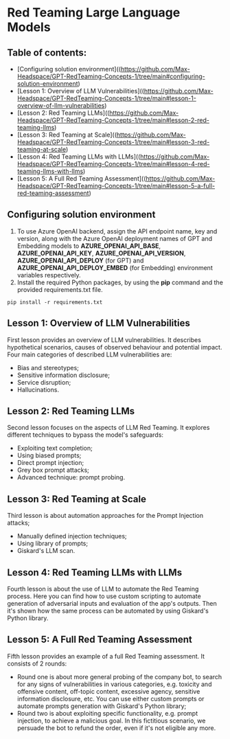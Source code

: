# Red Teaming Large Language Models

## Table of contents:
- [Configuring solution environment]((https://github.com/Max-Headspace/GPT-RedTeaming-Concepts-1/tree/main#configuring-solution-environment)
- [Lesson 1: Overview of LLM Vulnerabilities]((https://github.com/Max-Headspace/GPT-RedTeaming-Concepts-1/tree/main#lesson-1-overview-of-llm-vulnerabilities)
- [Lesson 2: Red Teaming LLMs]((https://github.com/Max-Headspace/GPT-RedTeaming-Concepts-1/tree/main#lesson-2-red-teaming-llms)
- [Lesson 3: Red Teaming at Scale]((https://github.com/Max-Headspace/GPT-RedTeaming-Concepts-1/tree/main#lesson-3-red-teaming-at-scale)
- [Lesson 4: Red Teaming LLMs with LLMs]((https://github.com/Max-Headspace/GPT-RedTeaming-Concepts-1/tree/main#lesson-4-red-teaming-llms-with-llms)
- [Lesson 5: A Full Red Teaming Assessment]((https://github.com/Max-Headspace/GPT-RedTeaming-Concepts-1/tree/main#lesson-5-a-full-red-teaming-assessment)

## Configuring solution environment
1. To use Azure OpenAI backend, assign the API endpoint name, key and version, along with the Azure OpenAI deployment names of GPT and Embedding models to **AZURE_OPENAI_API_BASE**, **AZURE_OPENAI_API_KEY**, **AZURE_OPENAI_API_VERSION**, **AZURE_OPENAI_API_DEPLOY** (for GPT) and **AZURE_OPENAI_API_DEPLOY_EMBED** (for Embedding) environment variables respectively.
2. Install the required Python packages, by using the **pip** command and the provided requirements.txt file.
```
pip install -r requirements.txt
```

## Lesson 1: Overview of LLM Vulnerabilities
First lesson provides an overview of LLM vulnerabilities. It describes hypothetical scenarios, causes of observed behaviour and potential impact. Four main categories of described LLM vulnerabilities are:
- Bias and stereotypes;
- Sensitive information disclosure;
- Service disruption;
- Hallucinations.

## Lesson 2: Red Teaming LLMs
Second lesson focuses on the aspects of LLM Red Teaming. It explores different techniques to bypass the model's safeguards:
- Exploiting text completion;
- Using biased prompts;
- Direct prompt injection;
- Grey box prompt attacks;
- Advanced technique: prompt probing.

## Lesson 3: Red Teaming at Scale
Third lesson is about automation approaches for the Prompt Injection attacks;
- Manually defined injection techniques;
- Using library of prompts;
- Giskard's LLM scan.

## Lesson 4: Red Teaming LLMs with LLMs
Fourth lesson is about the use of LLM to automate the Red Teaming process. Here you can find how to use custom scripting to automate generation of adversarial inputs and evaluation of the app's outputs. Then it's shown how the same process can be automated by using Giskard's Python library.

## Lesson 5: A Full Red Teaming Assessment
Fifth lesson provides an example of a full Red Teaming assessment. It consists of 2 rounds:
- Round one is about more general probing of the company bot, to search for any signs of vulnerabilities in various categories, e.g. toxicity and offensive content, off-topic content, excessive agency, sensitive information disclosure, etc. You can use either custom prompts or automate prompts generation with Giskard's Python library;
- Round two is about exploiting specific functionality, e.g. prompt injection, to achieve a malicious goal. In this fictitious scenario, we persuade the bot to refund the order, even if it's not eligible any more.

